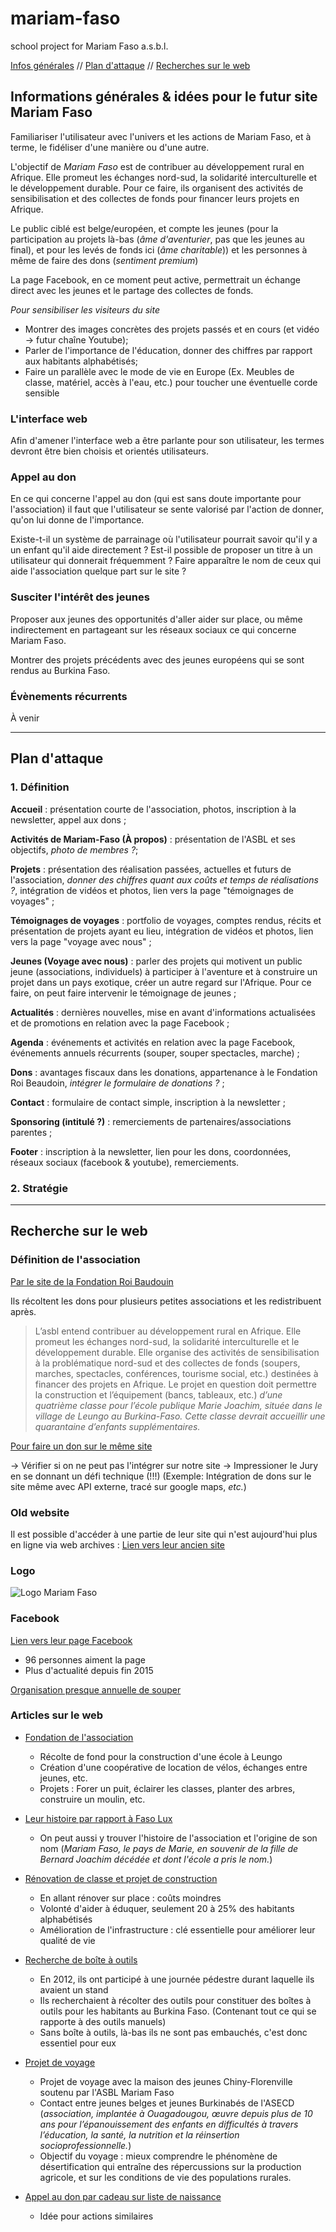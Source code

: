 # mariam-faso
school project for Mariam Faso a.s.b.l.

[Infos générales](https://github.com/stephecloutier/mariam-faso#informations-g%C3%A9n%C3%A9rales--id%C3%A9es-pour-le-futur-site-mariam-faso) //
[Plan d'attaque](https://github.com/stephecloutier/mariam-faso#plan-dattaque) //
[Recherches sur le web](https://github.com/stephecloutier/mariam-faso#recherche-sur-le-web)

## Informations générales & idées pour le futur site Mariam Faso

Familiariser l'utilisateur avec l'univers et les actions de Mariam Faso, et à terme, le fidéliser d'une manière ou d'une autre.

L'objectif de _Mariam Faso_ est de contribuer au développement rural en Afrique. Elle promeut les échanges nord-sud, la solidarité interculturelle et le développement durable. Pour ce faire, ils organisent des activités de sensibilisation et des collectes de fonds pour financer leurs projets en Afrique.

Le public ciblé est belge/européen, et compte les jeunes (pour la participation au projets là-bas (_âme d'aventurier_, pas que les jeunes au final), et pour les levés de fonds ici (_âme charitable_)) et les personnes à même de faire des dons (_sentiment premium_)

La page Facebook, en ce moment peut active, permettrait un échange direct avec les jeunes et le partage des collectes de fonds.

_Pour sensibiliser les visiteurs du site_
* Montrer des images concrètes des projets passés et en cours (et vidéo -> futur chaîne Youtube);
* Parler de l'importance de l'éducation, donner des chiffres par rapport aux habitants alphabétisés;
* Faire un parallèle avec le mode de vie en Europe (Ex. Meubles de classe, matériel, accès à l'eau, etc.) pour toucher une éventuelle corde sensible

### L'interface web

Afin d'amener l'interface web a être parlante pour son utilisateur, les termes devront être bien choisis et orientés utilisateurs.

### Appel au don

En ce qui concerne l'appel au don (qui est sans doute importante pour l'association) il faut que l'utilisateur se sente valorisé par l'action de donner, qu'on lui donne de l'importance.

Existe-t-il un système de parrainage où l'utilisateur pourrait savoir qu'il y a un enfant qu'il aide directement ? Est-il possible de proposer un titre à un utilisateur qui donnerait fréquemment ? Faire apparaître le nom de ceux qui aide l'association quelque part sur le site ?

### Susciter l'intérêt des jeunes

Proposer aux jeunes des opportunités d'aller aider sur place, ou même indirectement en partageant sur les réseaux sociaux ce qui concerne Mariam Faso.

Montrer des projets précédents avec des jeunes européens qui se sont rendus au Burkina Faso.


### Évènements récurrents

À venir

----

## Plan d'attaque
### 1. __Définition__

__Accueil__ :
présentation courte de l'association, photos, inscription à la newsletter, appel aux dons ;

__Activités de Mariam-Faso (À propos)__ :
présentation de l'ASBL et ses objectifs, _photo de membres ?_;

__Projets__ :
présentation des réalisation passées, actuelles et futurs de l'association, _donner des chiffres quant aux coûts et temps de réalisations ?_, intégration de vidéos et photos, lien vers la page "témoignages de voyages" ;

__Témoignages de voyages__ :
portfolio de voyages, comptes rendus, récits et présentation de projets ayant eu lieu, intégration de vidéos et photos, lien vers la page "voyage avec nous" ;

__Jeunes (Voyage avec nous)__ :
parler des projets qui motivent un public jeune (associations, individuels) à participer à l'aventure et à construire un projet dans un pays exotique, créer un autre regard sur l'Afrique. Pour ce faire, on peut faire intervenir le témoignage de jeunes ;

__Actualités__ :
dernières nouvelles, mise en avant d'informations actualisées et de promotions en relation avec la page Facebook ;

__Agenda__ :
événements et activités en relation avec la page Facebook, événements annuels récurrents (souper, souper spectacles, marche) ;

__Dons__ :
avantages fiscaux dans les donations, appartenance à le Fondation Roi Beaudoin, _intégrer le formulaire de donations ?_ ;

__Contact__ :
formulaire de contact simple, inscription à la newsletter ;

__Sponsoring (intitulé ?)__ :
remerciements de partenaires/associations parentes ;

__Footer__ :
inscription à la newsletter, lien pour les dons, coordonnées, réseaux sociaux (facebook & youtube), remerciements.    

### 2. __Stratégie__

----

## Recherche sur le web

### Définition de l'association
[Par le site de la Fondation Roi Baudouin](http://www.boudewijnstichting.net/fr/Activities/Indirect/Projectaccounts/294450)

Ils récoltent les dons pour plusieurs petites associations et les redistribuent après.

> L’asbl entend contribuer au développement rural en Afrique. Elle promeut les échanges nord-sud, la solidarité interculturelle et le développement durable. Elle organise des activités de sensibilisation à la problématique nord-sud et des collectes de fonds (soupers, marches, spectacles, conférences, tourisme social, etc.) destinées à financer des projets en Afrique. Le projet en question doit permettre la construction et l’équipement (bancs, tableaux, etc.) _d’une quatrième classe pour l’école publique Marie Joachim, située dans le village de Leungo au Burkina-Faso. Cette classe devrait accueillir une quarantaine d’enfants supplémentaires._

[Pour faire un don sur le même site](https://www.kbs-frb.be/en/Flows/Gift/Checkout?notice=L82338%20-%20Bastogne%20-%20Mariam%20Faso%20%28Burkina%20Faso%29&title=ASBL%20Mariam%20Faso%20%28Burkina%20Faso%29)

-> Vérifier si on ne peut pas l'intégrer sur notre site
-> Impressioner le Jury en se donnant un défi technique (!!!) (Exemple: Intégration de dons sur le site même avec API externe, tracé sur google maps, _etc._)

### Old website
Il est possible d'accéder à une partie de leur site qui n'est aujourd'hui plus en ligne via web archives : [Lien vers leur ancien site](https://web.archive.org/web/20131227105107/http://mariam-faso.be/index.php)

### Logo
![Logo Mariam Faso](https://web.archive.org/web/20131227085719/http://mariam-faso.be/images/logo_mariam_faso.png)

### Facebook
[Lien vers leur page Facebook](https://www.facebook.com/MariamFaso/)
* 96 personnes aiment la page
* Plus d'actualité depuis fin 2015

[Organisation presque annuelle de souper](https://www.facebook.com/pg/MariamFaso/events/?ref=page_internal)

### Articles sur le web
* [Fondation de l'association](http://archives.lesoir.be/sainte-ode-l-asbl-mariam-faso-et-la-commune-investissen_t-20031121-Z0NRXZ.html)
    * Récolte de fond pour la construction d'une école à Leungo
    * Création d'une coopérative de location de vélos, échanges entre jeunes, etc.
    * Projets : Forer un puit, éclairer les classes, planter des arbres, construire un moulin, etc.
* [Leur histoire par rapport à Faso Lux](http://www.lavenir.net/cnt/301142)
    * On peut aussi y trouver l'histoire de l'association et l'origine de son nom (_Mariam Faso, le pays de Marie, en souvenir de la fille de Bernard Joachim décédée et dont l'école a pris le nom._)
* [Rénovation de classe et projet de construction](http://www.lavenir.net/cnt/dmf20140416_00464215)
    * En allant rénover sur place : coûts moindres
    * Volonté d'aider à éduquer, seulement 20 à 25% des habitants alphabétisés
    * Amélioration de l'infrastructure : clé essentielle pour améliorer leur qualité de vie
* [Recherche de boîte à outils](http://video.lesoir.be/video/x13rajb)
    * En 2012, ils ont participé à une journée pédestre durant laquelle ils avaient un stand
    * Ils recherchaient à récolter des outils pour constituer des boîtes à outils pour les habitants au Burkina Faso. (Contenant tout ce qui se rapporte à des outils manuels)
    * Sans boîte à outils, là-bas ils ne sont pas embauchés, c'est donc essentiel pour eux
* [Projet de voyage](http://mjcf.be/projets/voyage)
    * Projet de voyage avec la maison des jeunes Chiny-Florenville soutenu par l'ASBL Mariam Faso
    * Contact entre jeunes belges et jeunes Burkinabés de l'ASECD (_association, implantée à Ouagadougou, œuvre depuis plus de 10 ans pour l’épanouissement des enfants en difficultés à travers l’éducation, la santé, la nutrition et la réinsertion socioprofessionnelle._)
    * Objectif du voyage : mieux comprendre le phénomène de désertification qui entraîne des répercussions sur la production agricole, et sur les conditions de vie des populations rurales.

* [Appel au don par cadeau sur liste de naissance](https://www.kadolog.com/fr/list/simeon-moens-silverberg)
    * Idée pour actions similaires
